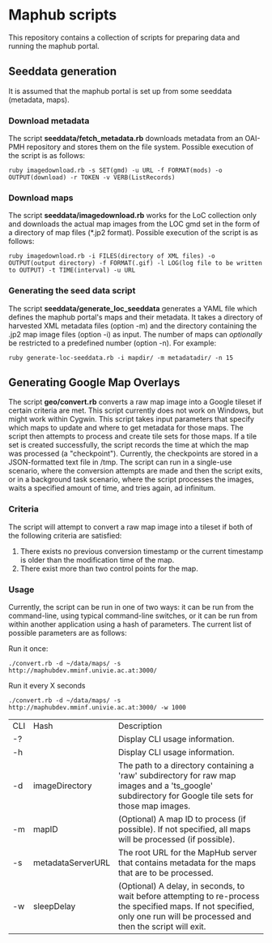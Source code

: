 # Maphub scripts

This repository contains a collection of scripts for preparing data and running the maphub portal.

## Seeddata generation

It is assumed that the maphub portal is set up from some seeddata (metadata, maps).

### Download metadata

The script __seeddata/fetch_metadata.rb__ downloads metadata from an OAI-PMH repository and stores them on the file system. Possible execution of the script is as follows:

    ruby imagedownload.rb -s SET(gmd) -u URL -f FORMAT(mods) -o OUTPUT(download) -r TOKEN -v VERB(ListRecords) 

### Download maps

The script __seeddata/imagedownload.rb__ works for the LoC collection only and downloads the actual map images from the LOC gmd set in the form of a directory of map files (*.jp2 format). Possible execution of the script is as follows:

    ruby imagedownload.rb -i FILES(directory of XML files) -o OUTPUT(output directory) -f FORMAT(.gif) -l LOG(log file to be written to OUTPUT) -t TIME(interval) -u URL


### Generating the seed data script

The script __seeddata/generate_loc_seeddata__ generates a YAML file which defines the maphub portal's maps and their metadata. It takes a directory of harvested XML metadata files (option -m) and the directory containing the .jp2 map image files (option -i) as input. The number of maps can *optionally* be restricted to a predefined number (option -n). For example:

    ruby generate-loc-seeddata.rb -i mapdir/ -m metadatadir/ -n 15


## Generating Google Map Overlays

The script __geo/convert.rb__ converts a raw map image into a Google tileset if certain criteria are met. This script currently does not work on Windows, but might work within Cygwin. This script takes input parameters that specify which maps to update and where to get metadata for those maps. The script then attempts to process and create tile sets for those maps. If a tile set is created successfully, the script records the time at which the map was processed (a "checkpoint"). Currently, the checkpoints are stored in a JSON-formatted text file in /tmp. The script can run in a single-use scenario, where the conversion attempts are made and then the script exits, or in a background task scenario, where the script processes the images, waits a specified amount of time, and tries again, ad infinitum.

### Criteria
The script will attempt to convert a raw map image into a tileset if both of the following criteria are satisfied:

1. There exists no previous conversion timestamp or the current timestamp is older than the modification time of the map.
2. There exist more than two control points for the map.

### Usage
Currently, the script can be run in one of two ways: it can be run from the command-line, using typical command-line switches, or it can be run from within another application using a hash of parameters. The current list of possible parameters are as follows:

Run it once:

    ./convert.rb -d ~/data/maps/ -s http://maphubdev.mminf.univie.ac.at:3000/
    
Run it every X seconds

    ./convert.rb -d ~/data/maps/ -s http://maphubdev.mminf.univie.ac.at:3000/ -w 1000

<table>
	<tr>
		<td>CLI</td>
		<td>Hash</td>
		<td>Description</td>
	</tr>
	<tr>
		<td>-?</td>
		<td></td>
		<td>Display CLI usage information.</td>
	</tr>
	<tr>
		<td>-h</td>
		<td></td>
		<td>Display CLI usage information.</td>
	</tr>
	<tr>
		<td>-d</td>
		<td>imageDirectory</td>
		<td>The path to a directory containing a 'raw' subdirectory for raw map images and a 'ts_google' subdirectory for Google tile sets for those map images.</td>
	</tr>
	<tr>
		<td>-m</td>
		<td>mapID</td>
		<td>(Optional) A map ID to process (if possible). If not specified, all maps will be processed (if possible).</td>
	</tr>
	<tr>
		<td>-s</td>
		<td>metadataServerURL</td>
		<td>The root URL for the MapHub server that contains metadata for the maps that are to be processed.</td>
	</tr>
	<tr>
		<td>-w</td>
		<td>sleepDelay</td>
		<td>(Optional) A delay, in seconds, to wait before attempting to re-process the specified maps. If not specified, only one run will be processed and then the script will exit.</td>
	</tr>
</table>